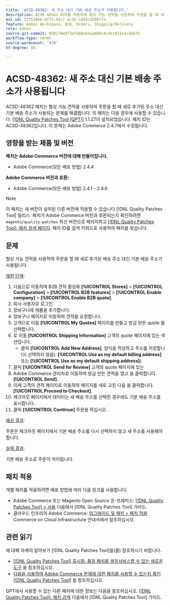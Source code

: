 ```yaml
---
title: 'ACSD-48362: 새 주소 대신 기본 배송 주소가 사용됩니다.'
description: ACSD-48362 패치를 적용하여 협상 가능 견적을 사용하여 주문을 할 때 새 주소 대신 기본 배송 주소가 사용되는 Adobe Commerce 문제를 해결합니다.
exl-id: 52f518b6-6f73-42cc-ac1b-c893cd5007fa
feature: Admin Workspace, B2B, Orders, Shipping/Delivery
role: Admin
source-git-commit: 958179e0f3efe08e65ea8b0c4c4e1015e3c5bb76
workflow-type: tm+mt
source-wordcount: '479'
ht-degree: 0%

---
```


# ACSD-48362: 새 주소 대신 기본 배송 주소가 사용됩니다

ACSD-48362 패치는 협상 가능 견적을 사용하여 주문을 할 때 새로 추가된 주소 대신 기본 배송 주소가 사용되는 문제를 해결합니다. 이 패치는 다음 경우에 사용할 수 있습니다. [[!DNL Quality Patches Tool (QPT)]](/help/announcements/adobe-commerce-announcements/magento-quality-patches-released-new-tool-to-self-serve-quality-patches.md) 1.1.27이 설치되었습니다. 패치 ID는 ACSD-48362입니다. 이 문제는 Adobe Commerce 2.4.7에서 수정됩니다.

## 영향을 받는 제품 및 버전

**패치는 Adobe Commerce 버전에 대해 만들어집니다.**

* Adobe Commerce(모든 배포 방법) 2.4.4

**Adobe Commerce 버전과 호환:**

* Adobe Commerce(모든 배포 방법) 2.4.1 - 2.4.6

>[!NOTE]
>
>이 패치는 새 버전이 설치된 다른 버전에 적용할 수 있습니다 [!DNL Quality Patches Tool] 릴리스. 패치가 Adobe Commerce 버전과 호환되는지 확인하려면 `magento/quality-patches` 최신 버전으로 패키지하고 [[!DNL Quality Patches Tool]: 패치 검색 페이지](https://experienceleague.adobe.com/tools/commerce-quality-patches/index.html). 패치 ID를 검색 키워드로 사용하여 패치를 찾습니다.

## 문제

협상 가능 견적을 사용하여 주문을 할 때 새로 추가된 배송 주소 대신 기본 배송 주소가 사용됩니다.

<u>재현 단계</u>:

1. 다음으로 이동하여 B2B 견적 활성화 **[!UICONTROL Stores]** > **[!UICONTROL Configuration]** > **[!UICONTROL B2B features]** > **[!UICONTROL Enable company]** > **[!UICONTROL Enable B2B quote]**.
1. 회사 사용자로 로그인
1. 장바구니에 제품을 추가합니다.
1. 장바구니 페이지로 이동하여 견적을 요청합니다.
1. 고객으로 이동 **[!UICONTROL My Quotes]** 페이지를 만들고 방금 만든 quote 를 선택합니다.
1. 로 이동 **[!UICONTROL Shipping Information]** 고객의 quote 페이지에 있는 섹션입니다.
   * 클릭 **[!UICONTROL Add New Address]**, 양식을 작성하고 주소를 저장합니다( 선택하지 않음). **[!UICONTROL Use as my default billing address]** 또는 **[!UICONTROL Use as my default shipping address]**).
1. 클릭 **[!UICONTROL Send for Review]** 고객의 quote 페이지에 있는
1. Adobe Commerce 관리자로 이동하여 방금 만든 견적을 열고 을 클릭합니다. **[!UICONTROL Send]**.
1. 이제 고객의 견적 페이지로 이동하여 페이지를 새로 고친 다음 을 클릭합니다. **[!UICONTROL Proceed to Checkout]**.
1. 체크아웃 페이지에서 데이터는 새 배송 주소를 선택한 경우에도 기본 배송 주소를 표시합니다.
1. 클릭 **[!UICONTROL Continue]** 주문을 하십시오.

<u>예상 결과</u>:

주문은 체크아웃 페이지에서 기본 배송 주소를 다시 선택하지 않고 새 주소를 사용해야 합니다.

<u>실제 결과</u>:

기본 배송 주소로 주문이 처리됩니다.

## 패치 적용

개별 패치를 적용하려면 배포 방법에 따라 다음 링크를 사용합니다.

* Adobe Commerce 또는 Magento Open Source 온-프레미스: [[!DNL Quality Patches Tool] > 사용](https://experienceleague.adobe.com/docs/commerce-operations/tools/quality-patches-tool/usage.html) 다음에서 [!DNL Quality Patches Tool] 가이드.
* 클라우드 인프라의 Adobe Commerce: [업그레이드 및 패치 > 패치 적용](https://experienceleague.adobe.com/docs/commerce-cloud-service/user-guide/develop/upgrade/apply-patches.html) Commerce on Cloud Infrastructure 안내서에서 참조하십시오. 

## 관련 읽기

에 대해 자세히 알아보기 [!DNL Quality Patches Tool]을(를) 참조하시기 바랍니다.

* [[!DNL Quality Patches Tool] 출시됨: 품질 패치를 셀프서비스할 수 있는 새로운 도구](/help/announcements/adobe-commerce-announcements/magento-quality-patches-released-new-tool-to-self-serve-quality-patches.md) 을 참조하십시오.
* [다음을 사용하여 Adobe Commerce 문제에 대한 패치를 사용할 수 있는지 확인 [!DNL Quality Patches Tool]](/help/support-tools/patches-available-in-qpt-tool/check-patch-for-magento-issue-with-magento-quality-patches.md) 을 참조하십시오.

QPT에서 사용할 수 있는 다른 패치에 대한 정보는 다음을 참조하십시오. [[!DNL Quality Patches Tool]: 패치 검색](https://experienceleague.adobe.com/tools/commerce-quality-patches/index.html) 다음에서 [!DNL Quality Patches Tool] 가이드.
